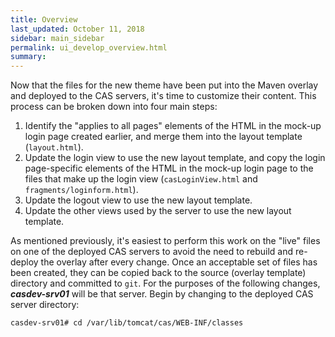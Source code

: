 ```yaml
---
title: Overview
last_updated: October 11, 2018
sidebar: main_sidebar
permalink: ui_develop_overview.html
summary:
---
```


Now that the files for the new theme have been put into the Maven overlay and deployed to the CAS servers, it's time to customize their content. This process can be broken down into four main steps:

1. Identify the "applies to all pages" elements of the HTML in the mock-up login page created earlier, and merge them into the layout template (`layout.html`).
2. Update the login view to use the new layout template, and copy the login page-specific elements of the HTML in the mock-up login page to the files that make up the login view (`casLoginView.html` and `fragments/loginform.html`).
3. Update the logout view to use the new layout template.
4. Update the other views used by the server to use the new layout template.

As mentioned previously, it's easiest to perform this work on the "live" files on one of the deployed CAS servers to avoid the need to rebuild and re-deploy the overlay after every change. Once an acceptable set of files has been created, they can be copied back to the source (overlay template) directory and committed to `git`. For the purposes of the following changes, ***casdev-srv01*** will be that server. Begin by changing to the deployed CAS server directory:

```console
casdev-srv01# cd /var/lib/tomcat/cas/WEB-INF/classes
```
